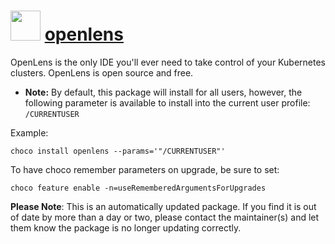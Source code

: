﻿# <img src="https://rawcdn.githack.com/virtualex-itv/chocolatey-packages/1f7b6b334898ed930db76bf701e3b59d3b61faf0/icons/lens.png" width="48" height="48"/> [openlens](https://community.chocolatey.org/packages/openlens)

OpenLens is the only IDE you'll ever need to take control of your Kubernetes clusters.  OpenLens is open source and free.

* **Note:** By default, this package will install for all users, however, the following parameter is available to install into the current user profile: `/CURRENTUSER`

Example:

```shell
choco install openlens --params='"/CURRENTUSER"'
```

To have choco remember parameters on upgrade, be sure to set:

```shell
choco feature enable -n=useRememberedArgumentsForUpgrades
```

**Please Note**: This is an automatically updated package. If you find it is out of date by more than a day or two, please contact the maintainer(s) and let them know the package is no longer updating correctly.
